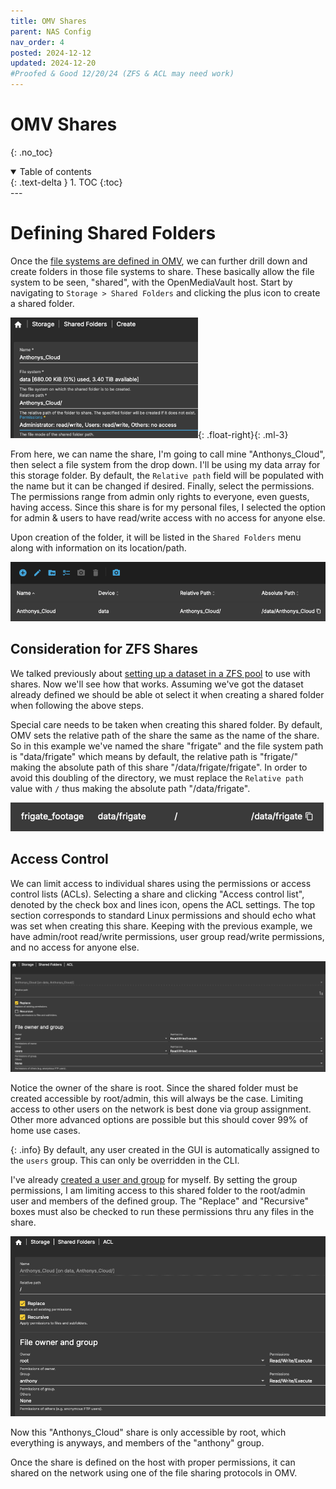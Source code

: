 ```yaml
---
title: OMV Shares
parent: NAS Config
nav_order: 4
posted: 2024-12-12
updated: 2024-12-20
#Proofed & Good 12/20/24 (ZFS & ACL may need work)
---
```


# OMV Shares
{: .no_toc}

<details open markdown="block">
  <summary>
    Table of contents
  </summary>
  {: .text-delta }
1. TOC
{:toc}
</details>
---

# Defining Shared Folders

Once the [file systems are defined in OMV](/docs/NAS_config/file_systems.html), we can further drill down and create folders in those file systems to share. These basically allow the file system to be seen, "shared", with the OpenMediaVault host. Start by navigating to `Storage > Shared Folders` and clicking the plus icon to create a shared folder. 

<img src='/assets/NAS/omv/share_folders.png' width='300'/>{: .float-right}{: .ml-3}

From here, we can name the share, I'm going to call mine "Anthonys_Cloud", then select a file system from the drop down. I'll be using my data array for this storage folder. By default, the `Relative path` field will be populated with the name but it can be changed if desired. Finally, select the permissions. The permissions range from admin only rights to everyone, even guests, having access. Since this share is for my personal files, I selected the option for admin & users to have read/write access with no access for anyone else.

Upon creation of the folder, it will be listed in the `Shared Folders` menu along with information on its location/path.

<img src='/assets/NAS/omv/share_folder_path.png'/>

## Consideration for ZFS Shares

We talked previously about [setting up a dataset in a ZFS pool](/docs/NAS_config/file_systems.html#zfs-file-system) to use with shares. Now we'll see how that works. Assuming we've got the dataset already defined we should be able ot select it when creating a shared folder when following the above steps.

Special care needs to be taken when creating this shared folder. By default, OMV sets the relative path of the share the same as the name of the share. So in this example we've named the share "frigate" and the file system path is "data/frigate" which means by default, the relative path is "frigate/" making the absolute path of this share "/data/frigate/frigate". In order to avoid this doubling of the directory, we must replace the `Relative path` value with `/` thus making the absolute path "/data/frigate".

<img src='/assets/NAS/omv/zfs_share_path.png'/>

## Access Control

We can limit access to individual shares using the permissions or access control lists (ACLs). Selecting a share and clicking "Access control list", denoted by the check box and lines icon, opens the ACL settings. The top section corresponds to standard Linux permissions and should echo what was set when creating this share. Keeping with the previous example, we have admin/root read/write permissions, user group read/write permissions, and no access for anyone else.

<img src='/assets/NAS/omv/new_share_permissions.png'/>

Notice the owner of the share is root. Since the shared folder must be created accessible by root/admin, this will always be the case. Limiting access to other users on the network is best done via group assignment. Other more advanced options are possible but this should cover 99% of home use cases. 

{: .info}
By default, any user created in the GUI is automatically assigned to the `users` group. This can only be overridden in the CLI.

I've already [created a user and group](/docs/NAS_config/users.html) for myself. By setting the group permissions, I am limiting access to this shared folder to the root/admin user and members of the defined group. The "Replace" and "Recursive" boxes must also be checked to run these permissions thru any files in the share. 

<img src='/assets/NAS/omv/limit_share_group.png'/>

Now this "Anthonys_Cloud" share is only accessible by root, which everything is anyways, and members of the "anthony" group.

Once the share is defined on the host with proper permissions, it can shared on the network using one of the file sharing protocols in OMV.
